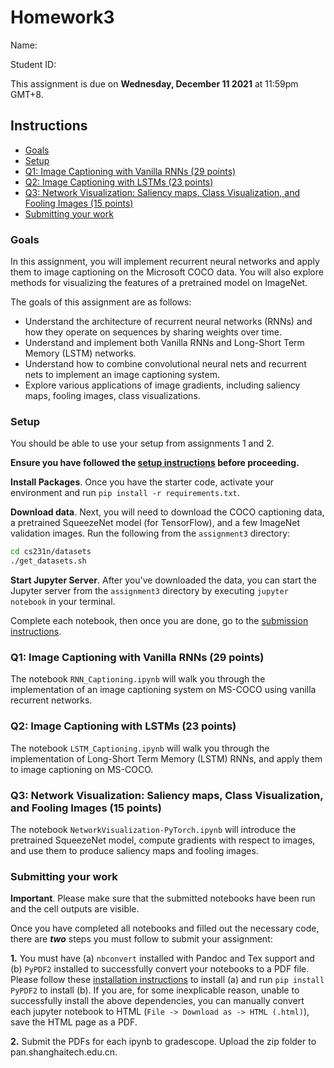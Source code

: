 # Homework3

Name:

Student ID: 

This assignment is due on **Wednesday, December 11 2021** at 11:59pm GMT+8.

## Instructions
- [Goals](#goals)
- [Setup](#setup)
- [Q1: Image Captioning with Vanilla RNNs (29 points)](#q1-image-captioning-with-vanilla-rnns-29-points)
- [Q2: Image Captioning with LSTMs (23 points)](#q2-image-captioning-with-lstms-23-points)
- [Q3: Network Visualization: Saliency maps, Class Visualization, and Fooling Images (15 points)](#q3-network-visualization-saliency-maps-class-visualization-and-fooling-images-15-points)
- [Submitting your work](#submitting-your-work)

### Goals

In this assignment, you will implement recurrent neural networks and apply them to image captioning on the Microsoft COCO data. You will also explore methods for visualizing the features of a pretrained model on ImageNet. 

The goals of this assignment are as follows:

- Understand the architecture of recurrent neural networks (RNNs) and how they operate on sequences by sharing weights over time.
- Understand and implement both Vanilla RNNs and Long-Short Term Memory (LSTM) networks.
- Understand how to combine convolutional neural nets and recurrent nets to implement an image captioning system.
- Explore various applications of image gradients, including saliency maps, fooling images, class visualizations.

### Setup

You should be able to use your setup from assignments 1 and 2.

**Ensure you have followed the [setup instructions](https://cs231n.github.io/setup-instructions/) before proceeding.**

**Install Packages**. Once you have the starter code, activate your environment and run `pip install -r requirements.txt`.

**Download data**. Next, you will need to download the COCO captioning data, a pretrained SqueezeNet model (for TensorFlow), and a few ImageNet validation images. Run the following from the `assignment3` directory:

```bash
cd cs231n/datasets
./get_datasets.sh
```


**Start Jupyter Server**. After you've downloaded the data, you can start the Jupyter server from the `assignment3` directory by executing `jupyter notebook` in your terminal.

Complete each notebook, then once you are done, go to the [submission instructions](#submitting-your-work).


### Q1: Image Captioning with Vanilla RNNs (29 points)

The notebook `RNN_Captioning.ipynb` will walk you through the implementation of an image captioning system on MS-COCO using vanilla recurrent networks.

### Q2: Image Captioning with LSTMs (23 points)

The notebook `LSTM_Captioning.ipynb` will walk you through the implementation of Long-Short Term Memory (LSTM) RNNs, and apply them to image captioning on MS-COCO.

### Q3: Network Visualization: Saliency maps, Class Visualization, and Fooling Images (15 points)

The notebook `NetworkVisualization-PyTorch.ipynb` will introduce the pretrained SqueezeNet model, compute gradients with respect to images, and use them to produce saliency maps and fooling images.

### Submitting your work

**Important**. Please make sure that the submitted notebooks have been run and the cell outputs are visible.

Once you have completed all notebooks and filled out the necessary code, there are **_two_** steps you must follow to submit your assignment:

**1.** You must have (a) `nbconvert` installed with Pandoc and Tex support and (b) `PyPDF2` installed to successfully convert your notebooks to a PDF file. Please follow these [installation instructions](https://nbconvert.readthedocs.io/en/latest/install.html#installing-nbconvert) to install (a) and run `pip install PyPDF2` to install (b). If you are, for some inexplicable reason, unable to successfully install the above dependencies, you can manually convert each jupyter notebook to HTML (`File -> Download as -> HTML (.html)`), save the HTML page as a PDF.


**2.** Submit the PDFs for each ipynb to gradescope. Upload the zip folder to pan.shanghaitech.edu.cn.

